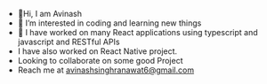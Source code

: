 - 👋Hi, I am Avinash 
- 👀 I’m interested in coding and learning new things
- 🌱 I have worked on many React applications using typescript and javascript and RESTful APIs
- I have also worked on React Native project.
- Looking to collaborate on some good Project 
- Reach me at avinashsinghranawat6@gmail.com

<!---
Avi20189/Avi20189 is a ✨ special ✨ repository because its `README.md` (this file) appears on your GitHub profile.
You can click the Preview link to take a look at your changes.
--->
